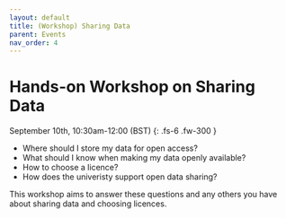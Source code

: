 ```yaml
---
layout: default
title: (Workshop) Sharing Data
parent: Events
nav_order: 4
---
```


# Hands-on Workshop on Sharing Data

September 10th, 10:30am-12:00 (BST)
{: .fs-6 .fw-300 }

- Where should I store my data for open access?
- What should I know when making my data openly available?
- How to choose a licence?
- How does the univeristy support open data sharing?

This workshop aims to answer these questions and any others you have about sharing data and choosing licences.
